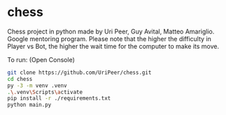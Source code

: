 # chess
Chess project in python made by Uri Peer, Guy Avital, Matteo Amariglio. Google mentoring program.
Please note that the higher the difficulty in Player vs Bot, the higher the wait time for the computer to make its move.

To run: (Open Console)
```bash
git clone https://github.com/UriPeer/chess.git
cd chess
py -3 -m venv .venv
.\.venv\Scripts\activate
pip install -r ./requirements.txt
python main.py
```
